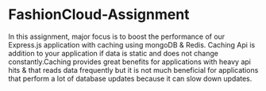# FashionCloud-Assignment

In this assignment, major focus is to boost the performance of our Express.js application with caching using mongoDB & Redis. 
Caching Api is addition to your application if data is static and does not change constantly.Caching provides great benefits for applications with heavy api hits & that reads data frequently but it is not much beneficial for applications that perform a lot of database updates because it can slow down updates.
